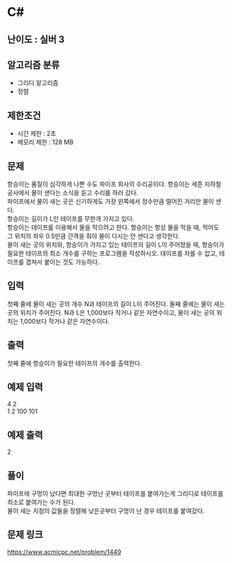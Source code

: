 # C#

## 난이도 : 실버 3

## 알고리즘 분류
  - 그리디 알고리즘
  - 정렬

## 제한조건
  - 시간 제한 : 2초
  - 메모리 제한 : 128 MB

## 문제
항승이는 품질이 심각하게 나쁜 수도 파이프 회사의 수리공이다. 항승이는 세준 지하철 공사에서 물이 샌다는 소식을 듣고 수리를 하러 갔다.<br/>
파이프에서 물이 새는 곳은 신기하게도 가장 왼쪽에서 정수만큼 떨어진 거리만 물이 샌다.<br/>
항승이는 길이가 L인 테이프를 무한개 가지고 있다.<br/>
항승이는 테이프를 이용해서 물을 막으려고 한다. 항승이는 항상 물을 막을 때, 적어도 그 위치의 좌우 0.5만큼 간격을 줘야 물이 다시는 안 샌다고 생각한다.<br/>
물이 새는 곳의 위치와, 항승이가 가지고 있는 테이프의 길이 L이 주어졌을 때, 항승이가 필요한 테이프의 최소 개수를 구하는 프로그램을 작성하시오. 테이프를 자를 수 없고, 테이프를 겹쳐서 붙이는 것도 가능하다.<br/>


## 입력
첫째 줄에 물이 새는 곳의 개수 N과 테이프의 길이 L이 주어진다. 둘째 줄에는 물이 새는 곳의 위치가 주어진다. N과 L은 1,000보다 작거나 같은 자연수이고, 물이 새는 곳의 위치는 1,000보다 작거나 같은 자연수이다.<br/>


## 출력
첫째 줄에 항승이가 필요한 테이프의 개수를 출력한다.<br/>


## 예제 입력
4 2<br/>
1 2 100 101<br/>


## 예제 출력
2<br/>


## 풀이
파이프에 구멍이 났다면 최대한 구멍난 곳부터 테이프를 붙여가는게 그리디로 테이프를 최소로 붙여가는 수가 된다.<br/>
물이 세는 지점의 값들을 정렬해 낮은곳부터 구멍이 난 경우 테이프를 붙여갔다.<br/>


## 문제 링크
https://www.acmicpc.net/problem/1449